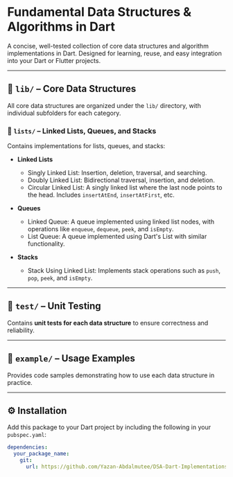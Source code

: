 # Fundamental Data Structures & Algorithms in Dart

A concise, well-tested collection of core data structures and algorithm implementations in Dart. Designed for learning, reuse, and easy integration into your Dart or Flutter projects.

---

## 📁 `lib/` – Core Data Structures

All core data structures are organized under the `lib/` directory, with individual subfolders for each category.

### 📂 `lists/` – Linked Lists, Queues, and Stacks

Contains implementations for lists, queues, and stacks:

- **Linked Lists**
  - Singly Linked List: Insertion, deletion, traversal, and searching.
  - Doubly Linked List: Bidirectional traversal, insertion, and deletion.
  - Circular Linked List: A singly linked list where the last node points to the head. Includes `insertAtEnd`, `insertAtFirst`, etc.

- **Queues**
  - Linked Queue: A queue implemented using linked list nodes, with operations like `enqueue`, `dequeue`, `peek`, and `isEmpty`.
  - List Queue: A queue implemented using Dart's List with similar functionality.

- **Stacks**
  - Stack Using Linked List: Implements stack operations such as `push`, `pop`, `peek`, and `isEmpty`.

---


## 🧪 `test/` – Unit Testing

Contains **unit tests for each data structure** to ensure correctness and reliability.

---

## 📂 `example/` – Usage Examples

Provides code samples demonstrating how to use each data structure in practice.

---

## ⚙️ Installation

Add this package to your Dart project by including the following in your `pubspec.yaml`:

```yaml
dependencies:
  your_package_name:
    git:
      url: https://github.com/Yazan-Abdalmutee/DSA-Dart-Implementations.git
